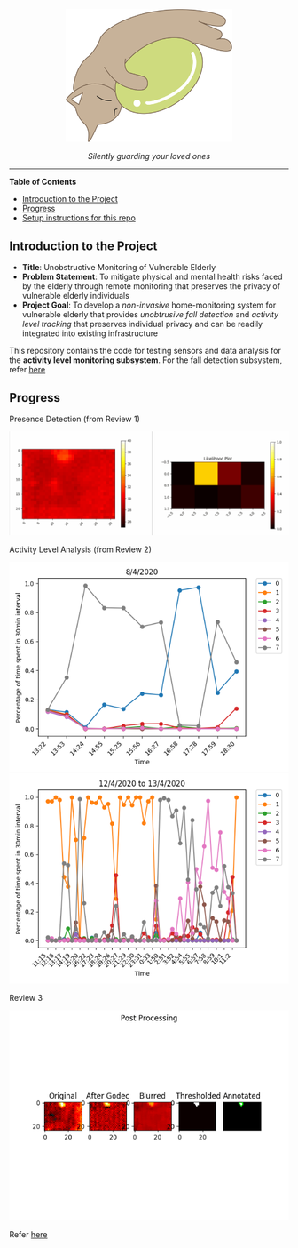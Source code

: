 <div align="center">
    <img width=300 src="./screenshots/catstone.png">
    <p><i>Silently guarding your loved ones</i></p>
</div>

---

**Table of Contents**
- [Introduction to the Project](#introduction-to-the-project)
- [Progress](#progress)
- [Setup instructions for this repo](#setup-instructions-for-this-repo)

## Introduction to the Project

- **Title**: Unobstructive Monitoring of Vulnerable Elderly
- **Problem Statement**: To mitigate physical and mental health risks faced by the elderly through remote monitoring that preserves the privacy of vulnerable elderly individuals
- **Project Goal**: To develop a _non-invasive_ home-monitoring system for vulnerable elderly that provides _unobtrusive fall detection_ and _activity level tracking_ that preserves individual privacy and can be readily integrated into existing infrastructure

This repository contains the code for testing sensors and data analysis for the **activity level monitoring subsystem**. For the fall detection subsystem, refer [here](https://github.com/Nekostone/Fall_Detection)

## Progress

Presence Detection (from Review 1)

<div>
    <img src="screenshots/naive_presence_detection.gif">
</div>

Activity Level Analysis (from Review 2)

<div>
    <img src="screenshots/mlx_18k_frames.png">
    <img src="screenshots/mlx_86k_frames.png">
</div>

Review 3

<img src="screenshots/bs_pipeline.gif">



Refer [here](SETUP.md)